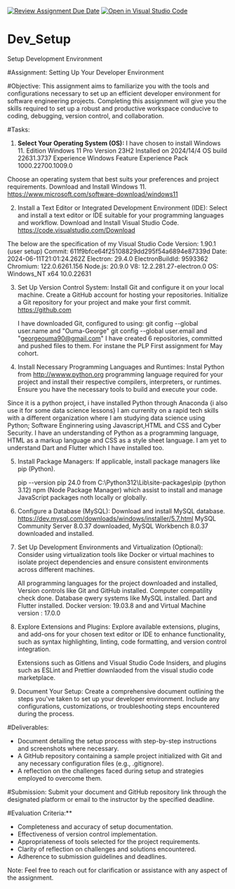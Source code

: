 [![Review Assignment Due Date](https://classroom.github.com/assets/deadline-readme-button-22041afd0340ce965d47ae6ef1cefeee28c7c493a6346c4f15d667ab976d596c.svg)](https://classroom.github.com/a/vbnbTt5m)
[![Open in Visual Studio Code](https://classroom.github.com/assets/open-in-vscode-2e0aaae1b6195c2367325f4f02e2d04e9abb55f0b24a779b69b11b9e10269abc.svg)](https://classroom.github.com/online_ide?assignment_repo_id=15281044&assignment_repo_type=AssignmentRepo)
# Dev_Setup
Setup Development Environment

#Assignment: Setting Up Your Developer Environment

#Objective:
This assignment aims to familiarize you with the tools and configurations necessary to set up an efficient developer environment for software engineering projects. Completing this assignment will give you the skills required to set up a robust and productive workspace conducive to coding, debugging, version control, and collaboration.

#Tasks:

1. **Select Your Operating System (OS):**
I have chosen to install Windows 11. 
Edition	Windows 11 Pro
Version	23H2
Installed on 2024/14/4
OS build	22631.3737
Experience	Windows Feature Experience Pack 1000.22700.1009.0

Choose an operating system that best suits your preferences and project requirements. Download and Install Windows 11. https://www.microsoft.com/software-download/windows11

2. Install a Text Editor or Integrated Development Environment (IDE):
   Select and install a text editor or IDE suitable for your programming languages and workflow. Download and Install Visual Studio Code. https://code.visualstudio.com/Download

The below are the specification of my Visual Studio Code
Version: 1.90.1 (user setup)
Commit: 611f9bfce64f25108829dd295f54a6894e87339d
Date: 2024-06-11T21:01:24.262Z
Electron: 29.4.0
ElectronBuildId: 9593362
Chromium: 122.0.6261.156
Node.js: 20.9.0
V8: 12.2.281.27-electron.0
OS: Windows_NT x64 10.0.22631


3. Set Up Version Control System:
   Install Git and configure it on your local machine. Create a GitHub account for hosting your repositories. Initialize a Git repository for your project and make your first commit. https://github.com

   I have downloaded Git, configured to using: git config --global user.name  and "Ouma-George"
                                               git config --global user.email  and "georgeouma90@gmail.com"
I have created 6 repositories, committed and pushed files to them. For instane the PLP First assignment for May cohort.

4. Install Necessary Programming Languages and Runtimes:
  Instal Python from http://wwww.python.org programming language required for your project and install their respective compilers, interpreters, or runtimes. Ensure you have the necessary tools to build and execute your code.

  Since it is a python project, i have installed Python through Anaconda {i also use it for some data science lessons} I am currenlty on a rapid tech skills with a different organization where I am studying data science using Python; Software Enginnering using Javascript,HTML and CSS and Cyber Security.
  I have an understanding of Python as a programming language, HTML as a markup language and CSS as a style sheet language. I am yet to understand Dart and Flutter which I have installed too.


5. Install Package Managers:
   If applicable, install package managers like pip (Python).

   pip --version
pip 24.0 from C:\Python312\Lib\site-packages\pip (python 3.12)
npm (Node Package Manager) which assist to install and manage JavaScript packages noth locally or globally.


6. Configure a Database (MySQL):
   Download and install MySQL database. https://dev.mysql.com/downloads/windows/installer/5.7.html
MySQL Community Server 8.0.37 downloaded, MySQL Workbench 8.0.37 downloaded and installed.

7. Set Up Development Environments and Virtualization (Optional):
   Consider using virtualization tools like Docker or virtual machines to isolate project dependencies and ensure consistent environments across different machines.

   All programming languages for the project downloaded and installed, Version controls like Git and GitHub installed. Computer compatility check done. Database qwery systems like MySQL installed. Dart and Flutter installed.
   Docker version: 19.03.8 and and Virtual Machine version : 17.0.0

8. Explore Extensions and Plugins:
   Explore available extensions, plugins, and add-ons for your chosen text editor or IDE to enhance functionality, such as syntax highlighting, linting, code formatting, and version control integration.

   Extensions such as Gitlens and Visual Studio Code Insiders, and plugins such as ESLint and Prettier downlaoded from the visual studio code marketplace.

9. Document Your Setup:
    Create a comprehensive document outlining the steps you've taken to set up your developer environment. Include any configurations, customizations, or troubleshooting steps encountered during the process. 

    

#Deliverables:
- Document detailing the setup process with step-by-step instructions and screenshots where necessary.
- A GitHub repository containing a sample project initialized with Git and any necessary configuration files (e.g., .gitignore).
- A reflection on the challenges faced during setup and strategies employed to overcome them.

#Submission:
Submit your document and GitHub repository link through the designated platform or email to the instructor by the specified deadline.

#Evaluation Criteria:**
- Completeness and accuracy of setup documentation.
- Effectiveness of version control implementation.
- Appropriateness of tools selected for the project requirements.
- Clarity of reflection on challenges and solutions encountered.
- Adherence to submission guidelines and deadlines.

Note: Feel free to reach out for clarification or assistance with any aspect of the assignment.
